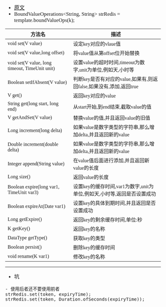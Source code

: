 <span  style="font-family: Simsun,serif; font-size: 17px; ">

- [原文](https://blog.csdn.net/qq_42383787/article/details/86613120)
- BoundValueOperations<String, String> strRedis = template.boundValueOps(k);

方法名 | 描述 
---|---
void set(V value) | 设定key对应的vlaue值
void set(V value,long offset) | 将value值从第offset位开始替换
void set(V value, long timeout, TimeUnit unit) | 设置value的超时时间,timeout为数字,unit为单位,例如天,小时等
Boolean setIfAbsent(V value) | 判断key是否有对应的value,如果有,则返回false,如果没有,添加,返回true
V get() | 返回key对应的value
String get(long start, long end) | 从start开始,到end结束,截取value的值
V getAndSet(V value) | 替换value的值,并且返回value的旧值
Long increment(long delta) | 如果value是数字类型的字符串,那么增加delta,并且返回新的value
Double increment(double delta) | 如果value是数字类型的字符串,那么增加delta,并且返回新的value
Integer append(String value) | 在value值后面进行添加,并且返回新value的长度
Long size() | 返回value的长度
Boolean expire(long var1, TimeUnit var3) | 设置key的缓存时间,var1为数字,unit为单位,例如天,小时等,返回是否设置成功
Boolean expireAt(Date var1) | 设置key的具体到期时间,并且返回是否设置成功
Long getExpire() | 返回key的剩余缓存时间,单位:秒
K getKey() | 返回key的名称
DataType getType() | 获取key的类型
Boolean persist() | 删除key的缓存时间
void rename(K var1) | 修改key的名称

---
- 坑
~~~
- 使用后者还不要使用前者
strRedis.set(token, expiryTime);
strRedis.set(token, Duration.ofSeconds(expiryTime));
~~~


</span>